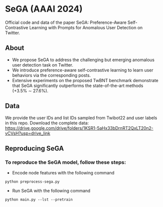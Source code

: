 # SeGA (AAAI 2024)
Official code and data of the paper SeGA: Preference-Aware Self-Contrastive Learning with Prompts for Anomalous User Detection on Twitter.

## About
* We propose SeGA to address the challenging but emerging anomalous user detection task on Twitter.
* We introduce preference-aware self-contrastive learning to learn user behaviors via the corresponding posts.
* Extensive experiments on the proposed TwBNT benchmark demonstrate that SeGA significantly outperforms the state-of-the-art methods (+3.5% ∼ 27.6%).

## Data
We provide the user IDs and list IDs sampled from Twibot22 and user labels in this repo.
Download the complete data: https://drive.google.com/drive/folders/1KSR1-5aHx33bDrnRT2QxLT20n2-vCVsH?usp=drive_link

## Reproducing SeGA
  ### To reproduce the SeGA model, follow these steps:
  * Encode node features with the following command
  ```
  python preprocess-sega.py
  ```
  * Run SeGA with the following command
  ```
  python main.py --lst --pretrain
  ```
